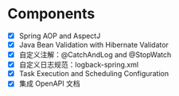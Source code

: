 # Components

- [X] Spring AOP and AspectJ
- [X] Java Bean Validation with Hibernate Validator
- [X] 自定义注解：@CatchAndLog and @StopWatch
- [X] 自定义日志规范：logback-spring.xml
- [X] Task Execution and Scheduling Configuration
- [X] 集成 OpenAPI 文档
